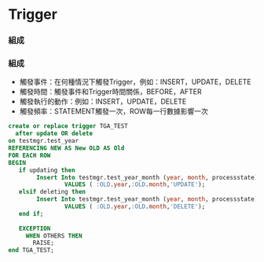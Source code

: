 # Trigger

### 組成

### 組成

* 觸發事件：在何種情況下觸發Trigger，例如：INSERT，UPDATE，DELETE
* 觸發時間：觸發事件和Trigger時間關係，BEFORE，AFTER
* 觸發執行的動作：例如：INSERT，UPDATE，DELETE
* 觸發頻率：STATEMENT觸發一次，ROW每一行數據影響一次

```sql
create or replace trigger TGA_TEST
  after update OR delete 
on testmgr.test_year
REFERENCING NEW AS New OLD AS Old
FOR EACH ROW
BEGIN
   if updating then
        Insert Into testmgr.test_year_month (year, month, processstate)
                VALUES ( :OLD.year,:OLD.month,'UPDATE');
   elsif deleting then
        Insert Into testmgr.test_year_month (year, month, processstate)
                VALUES ( :OLD.year,:OLD.month,'DELETE');        
   end if;
   
   EXCEPTION
     WHEN OTHERS THEN
       RAISE;  
end TGA_TEST;
```

